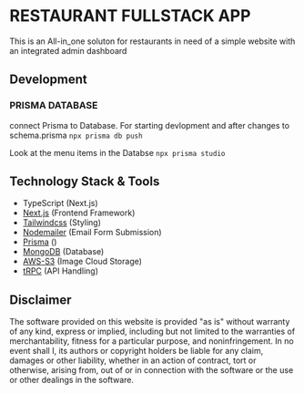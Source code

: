 # RESTAURANT FULLSTACK APP

This is an All-in_one soluton for restaurants in need of a simple website with an integrated admin dashboard

## Development

### PRISMA DATABASE

connect Prisma to Database.
For starting devlopment and after changes to schema.prisma
`npx prisma db push`

Look at the menu items in the Databse
`npx prisma studio`

## Technology Stack & Tools

- TypeScript (Next.js)
- [Next.js](https://nextjs.org/) (Frontend Framework)
- [Tailwindcss](https://tailwindcss.com/) (Styling)
- [Nodemailer](https://nodemailer.com/about/) (Email Form Submission)
- [Prisma]() ()
- [MongoDB](https://www.mongodb.com/) (Database)
- [AWS-S3](https://aws.amazon.com/de/pm/serv-s3/?trk=518a7bef-5b4f-4462-ad55-80e5c177f12b&sc_channel=ps&ef_id=CjwKCAjwqZSlBhBwEiwAfoZUIAc5fFQfdGLnDxLeGTQNPaUI2keVwI0Ag5PzVlAXAG_unEYNfqiJjRoCSBcQAvD_BwE:G:s&s_kwcid=AL!4422!3!645186213484!e!!g!!aws%20s3!19579892800!143689755565) (Image Cloud Storage)
- [tRPC](https://trpc.io/) (API Handling)

## Disclaimer

The software provided on this website is provided "as is" without warranty of any kind,
express or implied, including but not limited to the warranties of merchantability,
fitness for a particular purpose, and noninfringement.
In no event shall I, its authors or copyright holders be liable for any claim, 
damages or other liability, whether in an action of contract,
tort or otherwise, arising from, out of or in connection with the software or the use or other dealings in the software.
